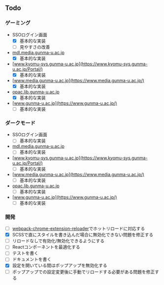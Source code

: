 ## Todo

### ゲーミング

-   SSOログイン画面
    -   [x] 基本的な実装
    -   [ ] 見やすさの改善
-   [mdl.media.gunma-u.ac.jp](https://mdl.media.gunma-u.ac.jp/GU/index.php)
    -   [x] 基本的な実装
-   [www.kyomu-sys.gunma-u.ac.jp](https://www.kyomu-sys.gunma-u.ac.jp/Portal/)
    -   [x] 基本的な実装
-   [www.media.gunma-u.ac.jp](https://www.media.gunma-u.ac.jp/)
    -   [x] 基本的な実装
-   [opac.lib.gunma-u.ac.jp](https://opac.lib.gunma-u.ac.jp/opc/)
    -   [x] 基本的な実装
-   [www.gunma-u.ac.jp](https://www.gunma-u.ac.jp/)
    -   [ ] 基本的な実装

### ダークモード

-   SSOログイン画面
    -   [ ] 基本的な実装
-   [mdl.media.gunma-u.ac.jp](https://mdl.media.gunma-u.ac.jp/GU/index.php)
    -   [ ] 基本的な実装
-   [www.kyomu-sys.gunma-u.ac.jp](https://www.kyomu-sys.gunma-u.ac.jp/Portal/)
    -   [ ] 基本的な実装
-   [www.media.gunma-u.ac.jp](https://www.media.gunma-u.ac.jp/)
    -   [ ] 基本的な実装
-   [opac.lib.gunma-u.ac.jp](https://opac.lib.gunma-u.ac.jp/opc/)
    -   [ ] 基本的な実装
-   [www.gunma-u.ac.jp](https://www.gunma-u.ac.jp/)
    -   [ ] 基本的な実装

### 開発

-   [ ] [webpack-chrome-extension-reloader](https://www.npmjs.com/package/webpack-chrome-extension-reloader)でホットリロードに対応する
-   [x] SCSSで直にスタイルを書き込んだ場合に無効化できない問題を修正する
-   [ ] リロードなしで有効化/無効化できるようにする
-   [ ] Reactコンポーネントを最適化する
-   [ ] テストを書く
-   [ ] ドキュメントを書く
-   [x] 設定を開いている間はポップアップを無効化する
-   [ ] ポップアップでの設定変更後に手動でリロードする必要がある問題を修正する
